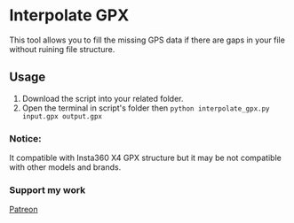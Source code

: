 # Interpolate GPX
This tool allows you to fill the missing GPS data if there are gaps in your file without ruining file structure.

## Usage
1. Download the script into your related folder.
2. Open the terminal in script's folder then `python interpolate_gpx.py input.gpx output.gpx`

### Notice:
It compatible with Insta360 X4 GPX structure but it may be not compatible with other models and brands.

### Support my work
[Patreon](https://link.atakanozban.com/contribute)

